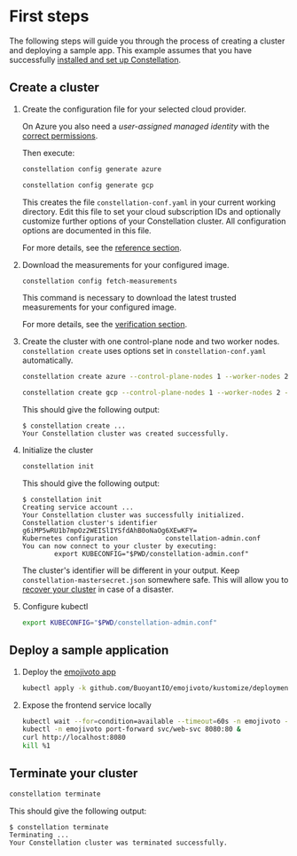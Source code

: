 # First steps

The following steps will guide you through the process of creating a cluster and deploying a sample app. This example assumes that you have successfully [installed and set up Constellation](install.md).

## Create a cluster

1. Create the configuration file for your selected cloud provider.

    <tabs>
    <tabItem value="azure" label="Azure" default>

    On Azure you also need a *user-assigned managed identity* with the [correct permissions](install.md?id=authorization).

    Then execute:

    ```bash
    constellation config generate azure
    ```

    </tabItem>
    <tabItem value="gcp" label="GCP" default>

    ```bash
    constellation config generate gcp
    ```

    </tabItem>
    </tabs>

    This creates the file `constellation-conf.yaml` in your current working directory. Edit this file to set your cloud subscription IDs and optionally customize further options of your Constellation cluster. All configuration options are documented in this file.

    For more details, see the [reference section](../reference/config.md#required-customizations).

2. Download the measurements for your configured image.

    ```bash
    constellation config fetch-measurements
    ```

    This command is necessary to download the latest trusted measurements for your configured image.

    For more details, see the [verification section](../workflows/verify.md).

3. Create the cluster with one control-plane node and two worker nodes. `constellation create` uses options set in `constellation-conf.yaml` automatically.

    <tabs>
    <tabItem value="azure" label="Azure" default>

    ```bash
    constellation create azure --control-plane-nodes 1 --worker-nodes 2 -y
    ```

    </tabItem>
    <tabItem value="gcp" label="GCP" default>

    ```bash
    constellation create gcp --control-plane-nodes 1 --worker-nodes 2 -y
    ```

    </tabItem>
    </tabs>

    This should give the following output:

    ```shell-session
    $ constellation create ...
    Your Constellation cluster was created successfully.
    ```

4. Initialize the cluster

    ```bash
    constellation init
    ```

    This should give the following output:

    ```shell-session
    $ constellation init
    Creating service account ...
    Your Constellation cluster was successfully initialized.
    Constellation cluster's identifier  g6iMP5wRU1b7mpOz2WEISlIYSfdAhB0oNaOg6XEwKFY=
    Kubernetes configuration            constellation-admin.conf
    You can now connect to your cluster by executing:
            export KUBECONFIG="$PWD/constellation-admin.conf"
    ```

    The cluster's identifier will be different in your output.
    Keep `constellation-mastersecret.json` somewhere safe.
    This will allow you to [recover your cluster](../workflows/recovery.md) in case of a disaster.

5. Configure kubectl

    ```bash
    export KUBECONFIG="$PWD/constellation-admin.conf"
    ```

## Deploy a sample application

1. Deploy the [emojivoto app](https://github.com/BuoyantIO/emojivoto)

    ```bash
    kubectl apply -k github.com/BuoyantIO/emojivoto/kustomize/deployment
    ```

2. Expose the frontend service locally

    ```bash
    kubectl wait --for=condition=available --timeout=60s -n emojivoto --all deployments
    kubectl -n emojivoto port-forward svc/web-svc 8080:80 &
    curl http://localhost:8080
    kill %1
    ```

## Terminate your cluster

```bash
constellation terminate
```

This should give the following output:

```shell-session
$ constellation terminate
Terminating ...
Your Constellation cluster was terminated successfully.
```
